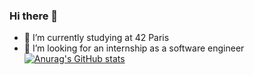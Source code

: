 ### Hi there 👋

- 🌱 I’m currently studying at 42 Paris
- 🤔 I’m looking for an internship as a software engineer
[![Anurag's GitHub stats](https://github-readme-stats.vercel.app/api?username=ecariot)](https://github.com/anuraghazra/github-readme-stats)
